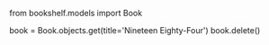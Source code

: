 from bookshelf.models import Book

book = Book.objects.get(title='Nineteen Eighty-Four')
book.delete()

<!-- <QuerySet []> -->
